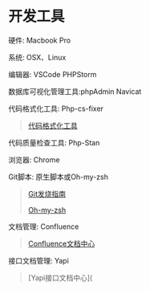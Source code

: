 # 开发工具

硬件: Macbook Pro

系统: OSX、Linux

编辑器: VSCode PHPStorm

数据库可视化管理工具:phpAdmin Navicat

代码格式化工具: Php-cs-fixer

>   [代码格式化工具](https://github.com/FriendsOfPHP/PHP-CS-Fixer)

代码质量检查工具: Php-Stan

浏览器: Chrome

Git脚本: 原生脚本或Oh-my-zsh

>   [Git发烧指南](https://git-scm.com/book/zh/v2)
>
>   [Oh-my-zsh](https://github.com/oh-my-fish/oh-my-fish)

文档管理: Confluence

>   [Confluence文档中心](https://doc.huanleguang.com/)

接口文档管理: Yapi

>   [Yapi接口文档中心](
